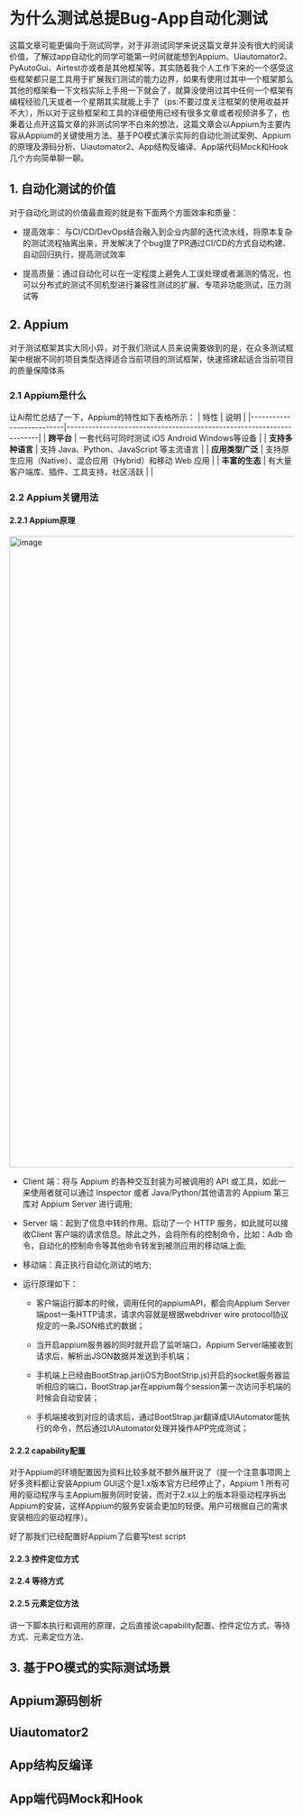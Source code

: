 # 为什么测试总提Bug-App自动化测试

这篇文章可能更偏向于测试同学，对于非测试同学来说这篇文章并没有很大的阅读价值，了解过app自动化的同学可能第一时间就能想到Appium、Uiautomator2、PyAutoGui、Airtest亦或者是其他框架等，其实随着我个人工作下来的一个感受这些框架都只是工具用于扩展我们测试的能力边界，如果有使用过其中一个框架那么其他的框架看一下文档实际上手用一下就会了，就算没使用过其中任何一个框架有编程经验几天或者一个星期其实就能上手了（ps:不要过度关注框架的使用收益并不大），所以对于这些框架和工具的详细使用已经有很多文章或者视频讲多了，也秉着让点开这篇文章的非测试同学不白来的想法，这篇文章会以Appium为主要内容从Appium的关键使用方法、基于PO模式演示实际的自动化测试案例、Appium的原理及源码分析、Uiautomator2、App结构反编译、App端代码Mock和Hook几个方向简单聊一聊。


## 1. 自动化测试的价值
对于自动化测试的价值最直观的就是有下面两个方面效率和质量：

* 提高效率： 与CI/CD/DevOps结合融入到企业内部的迭代流水线，将原本复杂的测试流程抽离出来，开发解决了个bug提了PR通过CI/CD的方式自动构建、自动回归执行，提高测试效率

* 提高质量：通过自动化可以在一定程度上避免人工误处理或者漏测的情况，也可以分布式的测试不同机型进行兼容性测试的扩展、专项非功能测试，压力测试等

## 2. Appium

对于测试框架其实大同小异，对于我们测试人员来说需要做到的是，在众多测试框架中根据不同的项目类型选择适合当前项目的测试框架，快速搭建起适合当前项目的质量保障体系

### 2.1 Appium是什么
让Ai帮忙总结了一下，Appium的特性如下表格所示：
| 特性                     | 说明                                                                 |
|--------------------------|----------------------------------------------------------------------|
| **跨平台**               | 一套代码可同时测试 iOS Android Windows等设备                              |
| **支持多种语言**         | 支持 Java、Python、JavaScript 等主流语言                  |
| **应用类型广泛**         | 支持原生应用（Native）、混合应用（Hybrid）和移动 Web 应用           |
| **丰富的生态**           | 有大量客户端库、插件、工具支持，社区活跃                            |                                      |

### 2.2 Appium关键用法

#### 2.2.1 Appium原理
  <img width="811" height="1120" alt="image" src="https://github.com/user-attachments/assets/f4b3df1b-feb9-420b-a0ee-547eed9f7dce" />

* Client 端：将与 Appium 的各种交互封装为可被调用的 API 或工具，如此一来使用者就可以通过 Inspector 或者 Java/Python/其他语言的 Appium 第三库对 Appium Server 进行调用;
* Server 端：起到了信息中转的作用。启动了一个 HTTP 服务，如此就可以接收Client 客户端的请求信息。除此之外，会将所有的控制命令，比如：Adb 命令，自动化的控制命令等其他命令转发到被测应用的移动端上面;
* 移动端：真正执行自动化测试的地方;

* 运行原理如下：

  * 客户端运行脚本的时候，调用任何的appiumAPI，都会向Appium Server端post一条HTTP请求，请求内容就是根据webdriver wire protocol协议规定的一条JSON格式的数据；

  * 当开启appium服务器的同时就开启了监听端口，Appium Server端接收到请求后，解析出JSON数据并发送到手机端；

  * 手机端上已经由BootStrap.jar(iOS为BootStrip.js)开启的socket服务器监听相应的端口，BootStrap.jar在appium每个session第一次访问手机端的时候会自动安装；

  * 手机端接收到对应的请求后，通过BootStrap.jar翻译成UIAutomator能执行的命令，然后通过UIAutomator处理并操作APP完成测试；
  
#### 2.2.2 capability配置
对于Appium的环境配置因为资料比较多就不额外展开说了（提一个注意事项网上好多资料都让安装Appium GUI这个是1.x版本官方已经停止了，Appium 1 所有可用的驱动程序与主Appium服务同时安装，而对于2.x以上的版本将驱动程序拆出Appium的安装，这样Appium的服务安装会更加的轻便。用户可根据自己的需求安装相应的驱动程序）。

好了那我们已经配置好Appium了后要写test script


#### 2.2.3 控件定位方式


#### 2.2.4 等待方式


#### 2.2.5 元素定位方法


讲一下脚本执行和调用的原理，之后直接说capability配置、控件定位方式、等待方式、元素定位方法、

## 3. 基于PO模式的实际测试场景


## Appium源码刨析


## Uiautomator2


## App结构反编译


## App端代码Mock和Hook
















